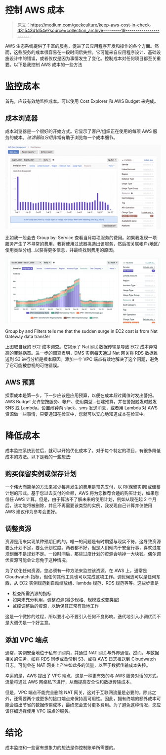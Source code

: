 # 控制 AWS 成本

> 原文：<https://medium.com/geekculture/keep-aws-cost-in-check-d31543d1d54e?source=collection_archive---------19----------------------->

AWS 生态系统提供了丰富的服务，促进了云应用程序开发和操作的各个方面。然而，这些服务的成本很容易在一段时间后失控。它可能来自应用程序设计、基础设施设计中的错误，或者仅仅是因为事情发生了变化。控制成本对任何项目都至关重要。以下是我控制 AWS 成本的一些方法

# 监控成本

首先，应该有效地监控成本。可以使用 Cost Explorer 和 AWS Budget 来完成。

## 成本浏览器

成本浏览器是一个很好的开始方式。它显示了客户/组织正在使用的每项 AWS 服务的成本。*过滤器*和*分组*非常有助于浏览每一个成本细节。

![](img/2839b717f1d725adb782425e77897d23.png)

比如我一般会去 Group by: Service 查看当月每项服务的费用。如果我发现一项服务产生了不寻常的费用，我将使用过滤器挑选出该服务，然后按关联帐户/地区/使用类型分组…以获得更多信息，并最终找到费用的原因。

![](img/c3ba21a35a237e64678c807d2b534d74.png)

Group by and Filters tells me that the sudden surge in EC2 cost is from Nat Gateway data transfer

上图取自我的 EC2 成本调查。它揭示了 Nat 网关数据传输是导致 EC2 成本异常高的罪魁祸首。进一步的调查表明，DMS 实例每天通过 Nat 网关将 RDS 数据推送到 S3 进行分析是根本原因。添加一个 VPC 端点有效地解决了这个问题，避免了它可能被忽视的可怕错误。

## AWS 预算

探索成本是第一步，下一步应该是应用预算，以便在成本超过阈值时发出警报。AWS Budget 允许您按服务、帐户、使用类型…创建预算，并在警报触发时触发 SNS 或 Lambda。设置闹钟向 slack、sms 发送消息，或者用 Lambda 对 AWS 资源做一些事情，只要通知在检查中，您就可以安心地知道成本在检查中。

# 降低成本

成本监控系统到位后，就可以开始优化成本了。对于每个特定的项目，有很多降低成本的方法。以下是我的一些想法:

## 购买保留实例或保存计划

一个伟大而简单的方法来减少每月发生的费用是预先支付，以 RI(保留实例)或储蓄计划的形式。基于您过去支付的金额，AWS 将为您推荐合适的购买计划，如果您信任 AWS 计算。但是，由于算法不了解未来的使用计划，例如从现在起 2 个月后，该功能将被删除，并且不再需要该类型的实例，我发现自己计算并仅使用 AWS 建议作为参考会更好。

## 调整资源

资源是用来实现某种预期目的的。唯一的问题是有时期望与现实不符，这导致资源要么计划不足，要么计划过度。两者都不好，但是人们倾向于安全行事，喜欢过度规划而不是规划不足。一段时间后，那些过度计划的资源会啃掉一大块钱。偶尔调优资源可能会让您免于这种情况。

为了优化任何资源，您必须有一种方法来监控该资源。在 AWS 上，通常是 Cloudwatch 指标，但任何其他工具也可以完成这项工作。调优候选可以是任何东西，从 EC2 实例规范到自动缩放组、lambda 规范、RDS 规范等等。这些步骤是

*   检查所需资源的指标
*   如果未充分利用，调整资源(减少规格、规模或改变类型)
*   监控调整后的资源，以确保其正常有效地工作

这是一个微妙的过程，所以要小心不要引入任何不良影响。迭代地引入小调优而不是大调优是一个好主意。

## 添加 VPC 端点

通常，实例安全地位于私有子网内，并通过 NAT 网关与外界通信。然而，与数据相关的任务，如将 RDS 同步或备份到 S3，或将 AWS 日志推送到 Cloudwatch 日志，可能会在 NAT 网关上产生如此多的流量，以至于数据传输成本失控。

幸运的是，AWS 提出了 VPC 端点，这是一种更有效的与 AWS 服务对话的方式。流量将通过 AWS 网络私下进行，从而提高安全性和数据传输成本。

但是，VPC 端点不能完全删除 NAT 网关，这对于互联网流量是必要的。除此之外，还需要两个或更多的接口端点来保持高可用性。因此，拥有终端的额外成本可能会超出节省的数据传输成本，最终您会支付更多费用。为了避免这种情况，您应该仔细选择使用 VPC 端点的服务。

# 结论

成本监控和一些富有想象力的想法是你控制账单所需要的。